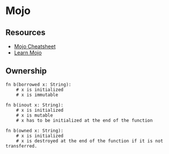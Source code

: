 # Mojo

## Resources

- [Mojo Cheatsheet](https://github.com/czheo/mojo-cheatsheet/blob/main/README.md)
- [Learn Mojo](https://ruhati.net/mojo/)

## Ownership

```mojo
fn b(borrowed x: String):
    # x is initialized
    # x is immutable

fn b(inout x: String):
    # x is initialized
    # x is mutable
    # x has to be initialized at the end of the function

fn b(owned x: String):
    # x is initialized
    # x is destroyed at the end of the function if it is not transferred.

